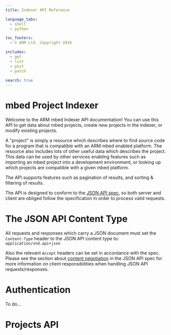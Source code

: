 ```yaml
---
title: Indexer API Reference

language_tabs:
  - shell
  - python

toc_footers:
  - © ARM Ltd. Copyright 2016

includes:
  - get
  - list
  - post
  - patch

search: true
---
```


# mbed Project Indexer

Welcome to the ARM mbed Indexer API documentation! You can use this API to get
data about mbed projects, create new projects in the indexer, or modify existing
projects.

A "project" is simply a resource which describes where to find source code for
a program that is compatible with an ARM mbed enabled platform. The resource also
includes lots of other useful data which describes the project. This data can be
used by other services enabling features such as importing an mbed project into
a development environment, or looking up which projects are compatible with a
given mbed platform.

The API supports features such as pagination of results, and sorting & filtering
of results.

The API is designed to conform to the [JSON API spec](http://jsonapi.org), so both
server and client are obliged follow the specification in order to process valid
requests.


# The JSON API Content Type
All requests and responses which carry a JSON document must set the `Content-Type`
header to the JSON API content type to: `application/vnd.api+json`

Also the relevant `Accept` headers can be set in accordance with the spec.
Please see the section about [content negotiation](http://jsonapi.org/format/#content-negotiation-clients)
in the JSON API spec for more information on client responsibilities when handling JSON API requests/responses.


# Authentication
To do...


# Projects API
